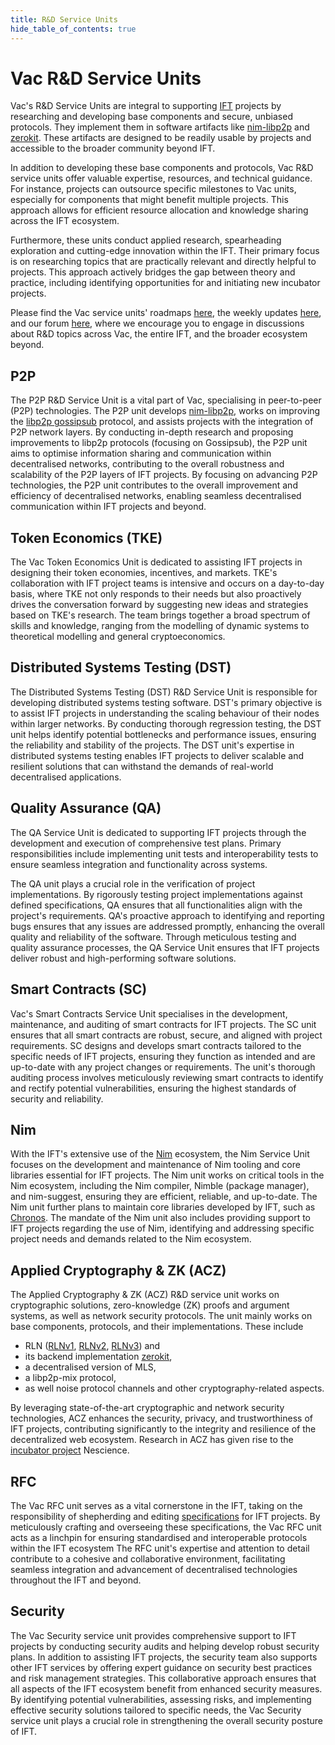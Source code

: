 ```yaml
---
title: R&D Service Units
hide_table_of_contents: true
---
```


# Vac R&D Service Units
Vac's R&D Service Units are integral to supporting [IFT](https://free.technology) projects by researching and developing base components
and secure, unbiased protocols.
They implement them in software artifacts like [nim-libp2p](https://github.com/status-im/nim-libp2p) and [zerokit](https://github.com/vacp2p/zerokit).
These artifacts are designed to be readily usable by projects and accessible to the broader community beyond IFT.

In addition to developing these base components and protocols,
Vac R&D service units offer valuable expertise, resources, and technical guidance.
For instance, projects can outsource specific milestones to Vac units,
especially for components that might benefit multiple projects.
This approach allows for efficient resource allocation and knowledge sharing across the IFT ecosystem.

Furthermore, these units conduct applied research, spearheading exploration and cutting-edge innovation within the IFT.
Their primary focus is on researching topics that are practically relevant and directly helpful to projects.
This approach actively bridges the gap between theory and practice,
including identifying opportunities for and initiating new incubator projects. 

Please find the Vac service units' roadmaps [here](https://roadmap.vac.dev/),
the weekly updates [here](https://roadmap.vac.dev/tags/vac-updates),
and our forum [here](https://forum.vac.dev/),
where we encourage you to engage in discussions about R&D topics across Vac, the entire IFT,
and the broader ecosystem beyond.

## P2P

The P2P R&D Service Unit is a vital part of Vac, specialising in peer-to-peer (P2P) technologies.
The P2P unit develops [nim-libp2p](https://github.com/status-im/nim-libp2p),
works on improving the [libp2p gossipsub](https://docs.libp2p.io/concepts/pubsub/overview/) protocol,
and assists projects with the integration of P2P network layers.
By conducting in-depth research and proposing improvements to libp2p protocols (focusing on Gossipsub),
the P2P unit aims to optimise information sharing and communication within decentralised networks,
contributing to the overall robustness and scalability of the P2P layers of IFT projects.
By focusing on advancing P2P technologies, the P2P unit contributes to the overall improvement and efficiency of decentralised networks,
enabling seamless decentralised communication within IFT projects and beyond.

## Token Economics (TKE)

The Vac Token Economics Unit is dedicated to assisting IFT projects in designing their token economies, incentives, and markets.
TKE's collaboration with IFT project teams is intensive and occurs on a day-to-day basis,
where TKE not only responds to their needs but also proactively drives the conversation forward by suggesting new ideas and strategies
based on TKE's research.
The team brings together a broad spectrum of skills and knowledge, ranging from the modelling of dynamic systems to theoretical modelling
and general cryptoeconomics.

## Distributed Systems Testing (DST)

The Distributed Systems Testing (DST) R&D Service Unit is responsible for developing distributed systems testing software.
DST's primary objective is to assist IFT projects in understanding the scaling behaviour of their nodes within larger networks.
By conducting thorough regression testing, the DST unit helps identify potential bottlenecks and performance issues,
ensuring the reliability and stability of the projects.
The DST unit's expertise in distributed systems testing enables IFT projects to deliver scalable and resilient solutions that can withstand the demands of real-world decentralised applications.

## Quality Assurance (QA)

The QA Service Unit is dedicated to supporting IFT projects through the development and execution of comprehensive test plans.
Primary responsibilities include implementing unit tests and interoperability tests to ensure seamless integration and functionality across systems.

The QA unit plays a crucial role in the verification of project implementations.
By rigorously testing project implementations against defined specifications, QA ensures that all functionalities align with the project's requirements.
QA's proactive approach to identifying and reporting bugs ensures that any issues are addressed promptly, enhancing the overall quality and reliability of the software.
Through meticulous testing and quality assurance processes, the QA Service Unit ensures that IFT projects deliver robust and high-performing software solutions.

## Smart Contracts (SC)

Vac's Smart Contracts Service Unit specialises in the development, maintenance, and auditing of smart contracts for IFT projects.
The SC unit ensures that all smart contracts are robust, secure, and aligned with project requirements.
SC designs and develops smart contracts tailored to the specific needs of IFT projects,
ensuring they function as intended and are up-to-date with any project changes or requirements.
The unit's thorough auditing process involves meticulously reviewing smart contracts to identify and rectify potential vulnerabilities,
ensuring the highest standards of security and reliability.

## Nim

With the IFT's extensive use of the [Nim](https://nim-lang.org/) ecosystem,
the Nim Service Unit focuses on the development and maintenance of Nim tooling and core libraries essential for IFT projects.
The Nim unit works on critical tools in the Nim ecosystem, including the Nim compiler, Nimble (package manager),
and nim-suggest, ensuring they are efficient, reliable, and up-to-date.
The Nim unit further plans to maintain core libraries developed by IFT, such as [Chronos](https://github.com/status-im/nim-chronos).
The mandate of the Nim unit also includes providing support to IFT projects regarding the use of Nim,
identifying and addressing specific project needs and demands related to the Nim ecosystem.

## Applied Cryptography & ZK (ACZ)

The Applied Cryptography & ZK (ACZ) R&D service unit works on cryptographic solutions,
zero-knowledge (ZK) proofs and argument systems, as well as network security protocols.
The unit mainly works on base components, protocols, and their implementations.
These include


* RLN ([RLNv1](https://rfc.vac.dev/vac/32/rln-v1), [RLNv2](https://rfc.vac.dev/vac/raw/rln-v2), [RLNv3](https://vac.dev/rlog/rln-v3)) and
* its backend implementation [zerokit](https://github.com/vacp2p/zerokit),
* a decentralised version of MLS,
* a libp2p-mix protocol,
* as well noise protocol channels and other cryptography-related aspects.

By leveraging state-of-the-art cryptographic and network security technologies, ACZ enhances the security, privacy, and trustworthiness of IFT projects,
contributing significantly to the integrity and resilience of the decentralized web ecosystem.
Research in ACZ has given rise to the [incubator project](/vips) Nescience.

## RFC

The Vac RFC unit serves as a vital cornerstone in the IFT,
taking on the responsibility of shepherding and editing [specifications](https://rfc.vac.dev/) for IFT projects.
By meticulously crafting and overseeing these specifications,
the Vac RFC unit acts as a linchpin for ensuring standardised and interoperable protocols within the IFT ecosystem
The RFC unit's expertise and attention to detail contribute to a cohesive and collaborative environment,
facilitating seamless integration and advancement of decentralised technologies
throughout the IFT and beyond.

## Security

The Vac Security service unit provides comprehensive support to IFT projects by conducting security audits
and helping develop robust security plans.
In addition to assisting IFT projects,
the security team also supports other IFT services by offering expert guidance on security best practices and risk management strategies.
This collaborative approach ensures that all aspects of the IFT ecosystem benefit from enhanced security measures.
By identifying potential vulnerabilities, assessing risks, and implementing effective security solutions tailored to specific needs,
the Vac Security service unit plays a crucial role in strengthening the overall security posture of IFT.
